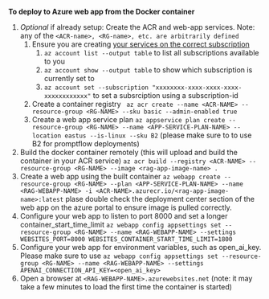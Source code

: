 **To deploy to Azure web app from the Docker container**
   1. *Optional* if already setup: Create the ACR and web-app services. Note: any of the `<ACR-name>, <RG-name>, etc. are arbitrarily defined`
      1. Ensure you are creating [your services on the correct subscription](https://learn.microsoft.com/en-us/cli/azure/manage-azure-subscriptions-azure-cli)
         1. `az account list --output table` to list all subscriptions available to you
         2. `az account show --output table` to show which subscription is currently set to
         3. `az account set --subscription "xxxxxxxx-xxxx-xxxx-xxxx-xxxxxxxxxxxx"` to set a subsrciption using a subscription-id
      2. Create a container registry ` az acr create --name <ACR-NAME> --resource-group <RG-NAME> --sku basic --admin-enabled true`
      3. Create a web app service plan `az appservice plan create --resource-group <RG-NAME> --name <APP-SERVICE-PLAN-NAME> --location eastus --is-linux --sku B2` (please make sure to to use B2 for promptflow deployments)
   2. Build the docker container remotely (this will upload and build the container in your ACR service) `az acr build --registry <ACR-NAME> --resource-group <RG-NAME> --image <rag-app-image-name> .`
   3. Create a web app using the built container `az webapp create --resource-group <RG-NAME> --plan <APP-SERVICE-PLAN-NAME> --name <RAG-WEBAPP-NAME> -i <ACR-NAME>.azurecr.io/<rag-app-image-name>:latest`
   plase double check the deployment center section of the web app on the azure portal to ensure image is pulled correctly.  
   4. Configure your web app to listen to port 8000 and set a longer container_start_time_limit `az webapp config appsettings set --resource-group <RG-NAME> --name <RAG-WEBAPP-NAME> --settings WEBSITES_PORT=8000 WEBSITES_CONTAINER_START_TIME_LIMIT=1800 `
   5. Configure your web app for environment variables, such as open_ai_key. Please make sure to use 
    `az webapp config appsettings set --resource-group <RG-NAME> --name <RAG-WEBAPP-NAME> --settings APENAI_CONNECTION_API_KEY=<open_ai_key>`
   6. Open a browser at `<RAG-WEBAPP-NAME>.azurewebsites.net` (note: it may take a few minutes to load the first time the container is started)